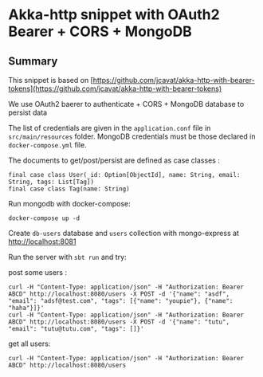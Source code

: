 # Akka-http snippet with OAuth2 Bearer + CORS + MongoDB

## Summary

This snippet is based on [https://github.com/jcavat/akka-http-with-bearer-tokens](https://github.com/jcavat/akka-http-with-bearer-tokens)

We use OAuth2 baerer to authenticate + CORS + MongoDB database to persist data

The list of credentials are given in the `application.conf` file in `src/main/resources` folder. MongoDB credentials 
must be those declared in `docker-compose.yml` file.

The documents to get/post/persist are defined as case classes : 

```
final case class User(_id: Option[ObjectId], name: String, email: String, tags: List[Tag])
final case class Tag(name: String)
```

Run mongodb with docker-compose:

```
docker-compose up -d
```

Create `db-users` database and `users` collection with mongo-express at [http://localhost:8081](http://localhost:8081)

Run the server with `sbt run` and try:

post some users :

```
curl -H "Content-Type: application/json" -H "Authorization: Bearer ABCD" http://localhost:8080/users -X POST -d '{"name": "asdf", "email": "adsf@test.com", "tags": [{"name": "youpie"}, {"name": "haha"}]}'
curl -H "Content-Type: application/json" -H "Authorization: Bearer ABCD" http://localhost:8080/users -X POST -d '{"name": "tutu", "email": "tutu@tutu.com", "tags": []}'
```

get all users:

```
curl -H "Content-Type: application/json" -H "Authorization: Bearer ABCD" http://localhost:8080/users
```
